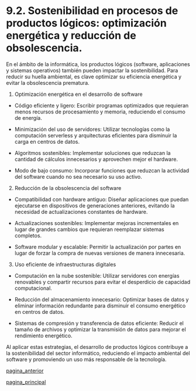 # 9.2. Sostenibilidad en procesos de productos lógicos: optimización energética y reducción de obsolescencia​.

En el ámbito de la informática, los productos lógicos (software, aplicaciones y sistemas operativos) también pueden impactar la sostenibilidad. Para reducir su huella ambiental, es clave optimizar su eficiencia energética y evitar la obsolescencia prematura.

1. Optimización energética en el desarrollo de software

- Código eficiente y ligero: Escribir programas optimizados que requieran menos recursos de procesamiento y memoria, reduciendo el consumo de energía.

- Minimización del uso de servidores: Utilizar tecnologías como la computación serverless y arquitecturas eficientes para disminuir la carga en centros de datos.

- Algoritmos sostenibles: Implementar soluciones que reduzcan la cantidad de cálculos innecesarios y aprovechen mejor el hardware.

- Modo de bajo consumo: Incorporar funciones que reduzcan la actividad del software cuando no sea necesario su uso activo.

2. Reducción de la obsolescencia del software

- Compatibilidad con hardware antiguo: Diseñar aplicaciones que puedan ejecutarse en dispositivos de generaciones anteriores, evitando la necesidad de actualizaciones constantes de hardware.

- Actualizaciones sostenibles: Implementar mejoras incrementales en lugar de grandes cambios que requieran reemplazar sistemas completos.

- Software modular y escalable: Permitir la actualización por partes en lugar de forzar la compra de nuevas versiones de manera innecesaria.

3. Uso eficiente de infraestructuras digitales

- Computación en la nube sostenible: Utilizar servidores con energías renovables y compartir recursos para evitar el desperdicio de capacidad computacional.

- Reducción del almacenamiento innecesario: Optimizar bases de datos y eliminar información redundante para disminuir el consumo energético en centros de datos.

- Sistemas de compresión y transferencia de datos eficiente: Reducir el tamaño de archivos y optimizar la transmisión de datos para mejorar el rendimiento energético.

Al aplicar estas estrategias, el desarrollo de productos lógicos contribuye a la sostenibilidad del sector informático, reduciendo el impacto ambiental del software y promoviendo un uso más responsable de la tecnología.

[pagina_anterior](9.1_Sostenibilidad_en_Procesos_de_Productos_Fisicos_Trujillo.md)

[pagina_principal](9_Proceso_de_Produccion_y_criterios_de_Sostenibilidad_Aplicados_Trujillo.md)